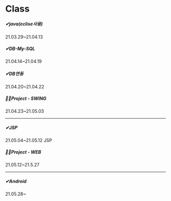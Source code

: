 # Class


##### ✔java(eclise사용)

21.03.29~21.04.13 

##### ✔DB-My-SQL

21.04.14~21.04.19

##### ✔DB연동

21.04.20~21.04.22



##### 🙋‍♂️Project - SWING

21.04.23~21.05.03 

-----------------------------------------

##### ✔JSP 

21.05.04~21.05.12 JSP 



##### 🙋‍♂️Project - WEB

21.05.12~21.5.27

------------------------------

##### ✔Android

21.05.28~
